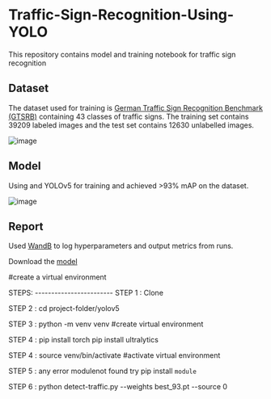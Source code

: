 # Traffic-Sign-Recognition-Using-YOLO

This repository contains model and training notebook for traffic sign recognition

## Dataset
The dataset used for training is [German Traffic Sign Recognition Benchmark (GTSRB)](https://benchmark.ini.rub.de/?section=gtsrb&subsection=dataset) containing 43 classes of traffic signs. The training set contains 39209 labeled images and the test set contains 12630 unlabelled images.

![image](https://user-images.githubusercontent.com/35000278/116809754-50276780-ab5d-11eb-87fa-1f513be1f876.png)

## Model

Using and YOLOv5 for training and achieved >93% mAP on the dataset.

![image](https://user-images.githubusercontent.com/35000278/116809984-cd071100-ab5e-11eb-8789-29afd40c0094.png)

## Report

Used [WandB](https://wandb.ai/mdhamani/YOLOv5) to log hyperparameters and output metrics from runs. 

Download the [model](https://mega.nz/file/rV4HDQ5b#UfgDAMlVHvfzSr7PquE8HWx_6jhRmDUGBS-qyfIn_oE)

#create a virtual environment


STEPS: ------------------------
 STEP 1 : Clone 
 
 STEP 2 : cd project-folder/yolov5
 
 STEP 3 : python -m venv venv  #create virtual environment
 
 STEP 4 : pip install torch
          pip install ultralytics
          
 STEP 4 : source venv/bin/activate  #activate virtual environment
 
 STEP 5 : any error modulenot found try pip install `module`
 
 STEP 6 : python detect-traffic.py --weights best_93.pt --source 0


